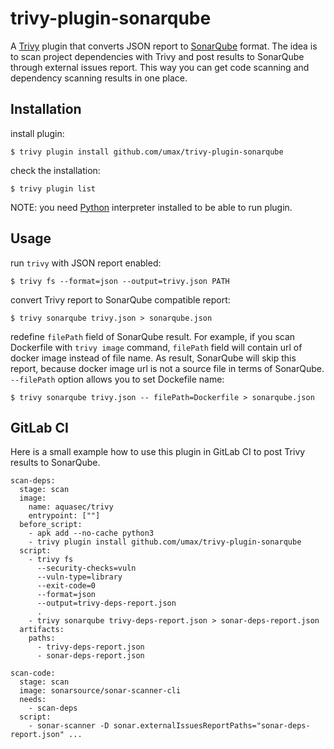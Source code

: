 # trivy-plugin-sonarqube

A [Trivy](https://github.com/aquasecurity/trivy) plugin that converts JSON report to [SonarQube](https://sonarqube.org) format. The idea is to scan project dependencies with Trivy and post results to SonarQube through external issues report. This way you can get code scanning and dependency scanning results in one place.


## Installation

install plugin:
```
$ trivy plugin install github.com/umax/trivy-plugin-sonarqube
```

check the installation:
```
$ trivy plugin list
```

NOTE: you need [Python](https://www.python.org/) interpreter installed to be able to run plugin.


## Usage

run `trivy` with JSON report enabled:
```
$ trivy fs --format=json --output=trivy.json PATH
```

convert Trivy report to SonarQube compatible report:
```
$ trivy sonarqube trivy.json > sonarqube.json
```

redefine `filePath` field of SonarQube result. For example, if you scan Dockerfile with `trivy image` command, `filePath` field will contain url of docker image instead of file name. As result, SonarQube will skip this report, because docker image url is not a source file in terms of SonarQube. `--filePath` option allows you to set Dockefile name:
```
$ trivy sonarqube trivy.json -- filePath=Dockerfile > sonarqube.json
```

## GitLab CI

Here is a small example how to use this plugin in GitLab CI to post Trivy results to SonarQube.

```
scan-deps:
  stage: scan
  image:
    name: aquasec/trivy
    entrypoint: [""]
  before_script:
    - apk add --no-cache python3
    - trivy plugin install github.com/umax/trivy-plugin-sonarqube
  script:
    - trivy fs
      --security-checks=vuln
      --vuln-type=library
      --exit-code=0
      --format=json
      --output=trivy-deps-report.json
      .
    - trivy sonarqube trivy-deps-report.json > sonar-deps-report.json
  artifacts:
    paths:
      - trivy-deps-report.json
      - sonar-deps-report.json

scan-code:
  stage: scan
  image: sonarsource/sonar-scanner-cli
  needs:
    - scan-deps
  script:
    - sonar-scanner -D sonar.externalIssuesReportPaths="sonar-deps-report.json" ...
```
